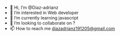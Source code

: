 - 👋 Hi, I’m @Diaz-adrianz
- 👀 I’m interested in Web developer
- 🌱 I’m currently learning javascript
- 💞️ I’m looking to collaborate on ?
- 📫 How to reach me diazadrianz191205@gmail.com

<!---
Diaz-adrianz/Diaz-adrianz is a ✨ special ✨ repository because its `README.md` (this file) appears on your GitHub profile.
You can click the Preview link to take a look at your changes.
--->
